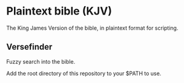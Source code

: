 # Plaintext bible (KJV)

The King James Version of the bible, in plaintext format for scripting.

## Versefinder

Fuzzy search into the bible.



Add the root directory of this repository to your $PATH to use.
